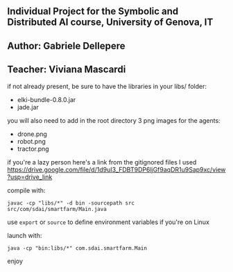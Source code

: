 ## Individual Project for the Symbolic and Distributed AI course, University of Genova, IT 
## Author: Gabriele Dellepere
## Teacher: Viviana Mascardi

if not already present, be sure to have the libraries in your libs/ folder:

- elki-bundle-0.8.0.jar
- jade.jar

you will also need to add in the root directory 3 png images for the agents:
- drone.png
- robot.png
- tractor.png

if you're a lazy person here's a link from the gitignored files I used
https://drive.google.com/file/d/1d9uI3_FDBT9DP6ljGf9aqDR1u9Sap9xc/view?usp=drive_link

compile with:

```
javac -cp "libs/*" -d bin -sourcepath src src/com/sdai/smartfarm/Main.java
```

use ```export``` or ```source``` to define environment variables if you're on Linux

launch with:

```
java -cp "bin:libs/*" com.sdai.smartfarm.Main
```

enjoy
